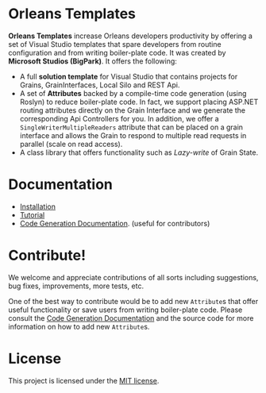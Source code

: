 Orleans Templates
=======
**Orleans Templates** increase Orleans developers productivity by offering a set of Visual Studio templates that spare developers from routine configuration and from writing boiler-plate code. It was created by **Microsoft Studios (BigPark)**. It offers the following:

* A full **solution template** for Visual Studio that contains projects for Grains, GrainInterfaces, Local Silo and REST Api.
* A set of **Attributes** backed by a compile-time code generation (using Roslyn) to reduce boiler-plate code. In fact, we support placing ASP.NET routing attributes directly on the Grain Interface and we generate the corresponding Api Controllers for you. In addition, we offer a `SingleWriterMultipleReaders` attribute that can be placed on a grain interface and allows the Grain to respond to multiple read requests in parallel (scale on read access).
* A class library that offers functionality such as *Lazy-write* of Grain State.

Documentation 
=======
* [Installation](Documentation/Installation.md)
* [Tutorial](Documentation/Tutorial.md)
* [Code Generation Documentation]. (useful for contributors)

Contribute!
=======
We welcome and appreciate contributions of all sorts including suggestions, bug fixes, improvements, more tests, etc.

One of the best way to contribute would be to add new `Attribute`s that offer useful functionality or save users from writing boiler-plate code. Please consult the [Code Generation Documentation] and the source code for more information on how to add new `Attribute`s.

License
=======
This project is licensed under the [MIT license](LICENSE).


[Code Generation Documentation]: Documentation/CodeGenDocumentation.md
